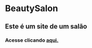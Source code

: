 <h1>BeautySalon</h1>
<h2>Este é um site de um salão</h2>
<h3>Acesse clicando <a href="https://yagoleaofaria.github.io/BeautySalon/">aqui.</a></h3>
